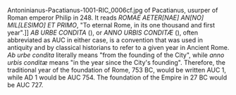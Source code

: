 Antoninianus-Pacatianus-1001-RIC_0006cf.jpg of Pacatianus, usurper of Roman emperor Philip in 248. It reads _ROMAE AETER[NAE] AN[NO] MIL[LESIMO] ET PRIMO_, "To eternal Rome, in its one thousand and first year".]] _AB URBE CONDITA_ (), or _ANNO URBIS CONDITÆ_ (), often abbreviated as AUC in either case, is a convention that was used in antiquity and by classical historians to refer to a given year in Ancient Rome. _Ab urbe condita_ literally means "from the founding of the City", while _anno urbis conditæ_ means "in the year since the City's founding". Therefore, the traditional year of the foundation of Rome, 753 BC, would be written AUC 1, while AD 1 would be AUC 754. The foundation of the Empire in 27 BC would be AUC 727.
